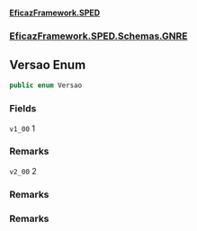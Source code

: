 #### [EficazFramework.SPED](EficazFrameworkSPED.md 'EficazFramework SPED')
### [EficazFramework.SPED.Schemas.GNRE](EficazFramework.SPED.Schemas.GNRE.md 'EficazFramework.SPED.Schemas.GNRE')

## Versao Enum

```csharp
public enum Versao
```
### Fields

<a name='EficazFramework.SPED.Schemas.GNRE.Versao.v1_00'></a>

`v1_00` 1

### Remarks

<a name='EficazFramework.SPED.Schemas.GNRE.Versao.v2_00'></a>

`v2_00` 2

### Remarks

### Remarks